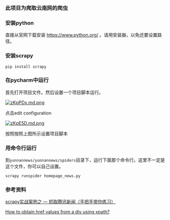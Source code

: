 ### 此项目为爬取云南网的爬虫

### 安装python

直接从官网下载安装 https://www.python.org/ 。请用安装器，以免还要设置路径。

### 安装scrapy

```shell
pip install scrapy
```

### 在pycharm中运行

首先打开项目文件。然后设置一个项目脚本运行。

[![zKpPDx.md.png](https://s1.ax1x.com/2022/11/19/zKpPDx.md.png)](https://imgse.com/i/zKpPDx)

点击edit configuration

[![zKpE5D.md.png](https://s1.ax1x.com/2022/11/19/zKpE5D.md.png)](https://imgse.com/i/zKpE5D)

按照按照上图所示设置项目脚本

### 用命令行运行
到`yunnannews/yunnannews/spiders`目录下，运行下面那个命令行。这里不一定是这个文件，你可以自己设置。

```shell
scrapy runspider homepage_news.py
```

### 参考资料

[scrapy实战案例之 — 抓取腾讯新闻（手把手带你练习）](https://www.bilibili.com/video/BV14s411w75R/)

[How to obtain href values from a div using xpath?](https://stackoverflow.com/questions/4064177/how-to-obtain-href-values-from-a-div-using-xpath)
